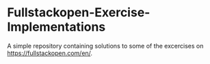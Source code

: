 # Fullstackopen-Exercise-Implementations

A simple repository containing solutions to some of the excercises on https://fullstackopen.com/en/.
